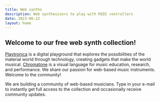 ```yaml
---
title: Web synths
description: Web synthesizers to play with MIDI controllers
date: 2023-06-22
layout: home
---
```


<script setup>
import MainPage from './components/MainPage.vue'
import TheForm from './components/TheForm.vue'
</script>

<MainPage>
<h2 class="text-lg font-bold">Welcome to our free web synth collection!</h2>

<a href='https://playtronica.com' target='_blank' rel='noopener'>Playtronica</a> is a digital playground that explores the possibilities of the material world through technology, creating gadgets that make the world musical. <a href='https://chromatone.center' target='_blank' rel='noopener'>Chromatone</a> is a visual language for music education, research, and performance. We share our passion for web-based music instruments. Welcome to the community!
</MainPage>

<TheForm>
We are building a community of web-based musicians. Type in your e-mail to instantly get full access to the collection and occasionally receive community updates.
<template #button>GET FULL ACCESS</template>
<template #notice>Your access status will be saved per device and you won't need to enter your e-mail again.</template>
</TheForm>
